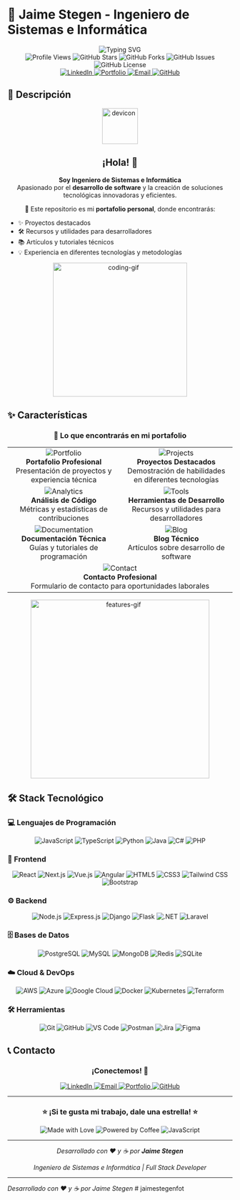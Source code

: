 # 🚀 Jaime Stegen - Ingeniero de Sistemas e Informática

<div align="center">
  <img src="https://readme-typing-svg.herokuapp.com?font=Fira+Code&weight=500&size=28&pause=1000&color=00D4FF&center=true&vCenter=true&width=600&height=100&lines=Hola%2C+soy+Jaime+Stegen;Ingeniero+de+Sistemas;Desarrollador+Full+Stack;Apasionado+por+la+tecnolog%C3%ADa" alt="Typing SVG" />
</div>

<div align="center">
  <img src="https://komarev.com/ghpvc/?username=tu-usuario&style=flat-square&color=blue" alt="Profile Views" />
  <img src="https://img.shields.io/github/stars/tu-usuario/jaimestegenfot?style=social" alt="GitHub Stars" />
  <img src="https://img.shields.io/github/forks/tu-usuario/jaimestegenfot?style=social" alt="GitHub Forks" />
  <img src="https://img.shields.io/github/issues/tu-usuario/jaimestegenfot" alt="GitHub Issues" />
  <img src="https://img.shields.io/github/license/tu-usuario/jaimestegenfot" alt="GitHub License" />
</div>

<div align="center">
  <a href="https://linkedin.com/in/jaimestegen">
    <img src="https://img.shields.io/badge/LinkedIn-0077B5?style=for-the-badge&logo=linkedin&logoColor=white" alt="LinkedIn" />
  </a>
  <a href="https://jaimestegen.dev">
    <img src="https://img.shields.io/badge/Portfolio-FF5722?style=for-the-badge&logo=todoist&logoColor=white" alt="Portfolio" />
  </a>
  <a href="mailto:jaimestegen@outlook.com">
    <img src="https://img.shields.io/badge/Email-D14836?style=for-the-badge&logo=gmail&logoColor=white" alt="Email" />
  </a>
  <a href="https://github.com/tu-usuario">
    <img src="https://img.shields.io/badge/GitHub-100000?style=for-the-badge&logo=github&logoColor=white" alt="GitHub" />
  </a>
</div>

## 🌟 Descripción

<div align="center">

<img src="https://cdn.jsdelivr.net/gh/devicons/devicon/icons/devicon/devicon-original.svg" width="80" alt="devicon" />

<h2>¡Hola! 👋</h2>

<p>
  <b>Soy Ingeniero de Sistemas e Informática</b> <br>
  <span>Apasionado por el <b>desarrollo de software</b> y la creación de soluciones tecnológicas innovadoras y eficientes.</span>
</p>

<p>
  🚀 Este repositorio es mi <b>portafolio personal</b>, donde encontrarás:<br>
  <ul align="left">
    <li>✨ Proyectos destacados</li>
    <li>🛠️ Recursos y utilidades para desarrolladores</li>
    <li>📚 Artículos y tutoriales técnicos</li>
    <li>💡 Experiencia en diferentes tecnologías y metodologías</li>
  </ul>
</p>

<img src="https://media.giphy.com/media/qgQUggAC3Pfv687qPC/giphy.gif" width="300" alt="coding-gif" />

</div>

## ✨ Características

<div align="center">
  <h3>🚀 Lo que encontrarás en mi portafolio</h3>
</div>

<div align="center">
  <table>
    <tr>
      <td align="center" width="50%">
        <img src="https://img.shields.io/badge/Portfolio-FF5722?style=for-the-badge&logo=todoist&logoColor=white" alt="Portfolio" />
        <br><b>Portafolio Profesional</b>
        <br>Presentación de proyectos y experiencia técnica
      </td>
      <td align="center" width="50%">
        <img src="https://img.shields.io/badge/Projects-4A90E2?style=for-the-badge&logo=github&logoColor=white" alt="Projects" />
        <br><b>Proyectos Destacados</b>
        <br>Demostración de habilidades en diferentes tecnologías
      </td>
    </tr>
    <tr>
      <td align="center" width="50%">
        <img src="https://img.shields.io/badge/Analytics-00D4FF?style=for-the-badge&logo=google-analytics&logoColor=white" alt="Analytics" />
        <br><b>Análisis de Código</b>
        <br>Métricas y estadísticas de contribuciones
      </td>
      <td align="center" width="50%">
        <img src="https://img.shields.io/badge/Tools-FF6B6B?style=for-the-badge&logo=visual-studio-code&logoColor=white" alt="Tools" />
        <br><b>Herramientas de Desarrollo</b>
        <br>Recursos y utilidades para desarrolladores
      </td>
    </tr>
    <tr>
      <td align="center" width="50%">
        <img src="https://img.shields.io/badge/Documentation-4CAF50?style=for-the-badge&logo=read-the-docs&logoColor=white" alt="Documentation" />
        <br><b>Documentación Técnica</b>
        <br>Guías y tutoriales de programación
      </td>
      <td align="center" width="50%">
        <img src="https://img.shields.io/badge/Blog-9C27B0?style=for-the-badge&logo=medium&logoColor=white" alt="Blog" />
        <br><b>Blog Técnico</b>
        <br>Artículos sobre desarrollo de software
      </td>
    </tr>
    <tr>
      <td align="center" colspan="2">
        <img src="https://img.shields.io/badge/Contact-0077B5?style=for-the-badge&logo=linkedin&logoColor=white" alt="Contact" />
        <br><b>Contacto Profesional</b>
        <br>Formulario de contacto para oportunidades laborales
      </td>
    </tr>
  </table>
</div>

<div align="center">
  <img src="https://media.giphy.com/media/26tn33aiTi1jkl6H6/giphy.gif" width="400" alt="features-gif" />
</div>

## 🛠️ Stack Tecnológico

### 💻 Lenguajes de Programación
<div align="center">
  <img src="https://img.shields.io/badge/JavaScript-F7DF1E?style=for-the-badge&logo=javascript&logoColor=black" alt="JavaScript" />
  <img src="https://img.shields.io/badge/TypeScript-007ACC?style=for-the-badge&logo=typescript&logoColor=white" alt="TypeScript" />
  <img src="https://img.shields.io/badge/Python-3776AB?style=for-the-badge&logo=python&logoColor=white" alt="Python" />
  <img src="https://img.shields.io/badge/Java-ED8B00?style=for-the-badge&logo=openjdk&logoColor=white" alt="Java" />
  <img src="https://img.shields.io/badge/C%23-239120?style=for-the-badge&logo=c-sharp&logoColor=white" alt="C#" />
  <img src="https://img.shields.io/badge/PHP-777BB4?style=for-the-badge&logo=php&logoColor=white" alt="PHP" />
</div>

### 🎨 Frontend
<div align="center">
  <img src="https://img.shields.io/badge/React-20232A?style=for-the-badge&logo=react&logoColor=61DAFB" alt="React" />
  <img src="https://img.shields.io/badge/Next.js-000000?style=for-the-badge&logo=next.js&logoColor=white" alt="Next.js" />
  <img src="https://img.shields.io/badge/Vue.js-35495E?style=for-the-badge&logo=vue.js&logoColor=4FC08D" alt="Vue.js" />
  <img src="https://img.shields.io/badge/Angular-DD0031?style=for-the-badge&logo=angular&logoColor=white" alt="Angular" />
  <img src="https://img.shields.io/badge/HTML5-E34F26?style=for-the-badge&logo=html5&logoColor=white" alt="HTML5" />
  <img src="https://img.shields.io/badge/CSS3-1572B6?style=for-the-badge&logo=css3&logoColor=white" alt="CSS3" />
  <img src="https://img.shields.io/badge/Tailwind_CSS-38B2AC?style=for-the-badge&logo=tailwind-css&logoColor=white" alt="Tailwind CSS" />
  <img src="https://img.shields.io/badge/Bootstrap-563D7C?style=for-the-badge&logo=bootstrap&logoColor=white" alt="Bootstrap" />
</div>

### ⚙️ Backend
<div align="center">
  <img src="https://img.shields.io/badge/Node.js-43853D?style=for-the-badge&logo=node.js&logoColor=white" alt="Node.js" />
  <img src="https://img.shields.io/badge/Express.js-404D59?style=for-the-badge&logo=express&logoColor=white" alt="Express.js" />
  <img src="https://img.shields.io/badge/Django-092E20?style=for-the-badge&logo=django&logoColor=white" alt="Django" />
  <img src="https://img.shields.io/badge/Flask-000000?style=for-the-badge&logo=flask&logoColor=white" alt="Flask" />
  <img src="https://img.shields.io/badge/.NET-512BD4?style=for-the-badge&logo=.net&logoColor=white" alt=".NET" />
  <img src="https://img.shields.io/badge/Laravel-FF2D20?style=for-the-badge&logo=laravel&logoColor=white" alt="Laravel" />
</div>

### 🗄️ Bases de Datos
<div align="center">
  <img src="https://img.shields.io/badge/PostgreSQL-316192?style=for-the-badge&logo=postgresql&logoColor=white" alt="PostgreSQL" />
  <img src="https://img.shields.io/badge/MySQL-4479A1?style=for-the-badge&logo=mysql&logoColor=white" alt="MySQL" />
  <img src="https://img.shields.io/badge/MongoDB-4EA94B?style=for-the-badge&logo=mongodb&logoColor=white" alt="MongoDB" />
  <img src="https://img.shields.io/badge/Redis-DC382D?style=for-the-badge&logo=redis&logoColor=white" alt="Redis" />
  <img src="https://img.shields.io/badge/SQLite-07405E?style=for-the-badge&logo=sqlite&logoColor=white" alt="SQLite" />
</div>

### ☁️ Cloud & DevOps
<div align="center">
  <img src="https://img.shields.io/badge/AWS-232F3E?style=for-the-badge&logo=amazon-aws&logoColor=white" alt="AWS" />
  <img src="https://img.shields.io/badge/Azure-0089D6?style=for-the-badge&logo=microsoft-azure&logoColor=white" alt="Azure" />
  <img src="https://img.shields.io/badge/Google_Cloud-4285F4?style=for-the-badge&logo=google-cloud&logoColor=white" alt="Google Cloud" />
  <img src="https://img.shields.io/badge/Docker-2496ED?style=for-the-badge&logo=docker&logoColor=white" alt="Docker" />
  <img src="https://img.shields.io/badge/Kubernetes-326CE5?style=for-the-badge&logo=kubernetes&logoColor=white" alt="Kubernetes" />
  <img src="https://img.shields.io/badge/Terraform-7B42BC?style=for-the-badge&logo=terraform&logoColor=white" alt="Terraform" />
</div>

### 🛠️ Herramientas
<div align="center">
  <img src="https://img.shields.io/badge/Git-F05032?style=for-the-badge&logo=git&logoColor=white" alt="Git" />
  <img src="https://img.shields.io/badge/GitHub-100000?style=for-the-badge&logo=github&logoColor=white" alt="GitHub" />
  <img src="https://img.shields.io/badge/VS_Code-007ACC?style=for-the-badge&logo=visual-studio-code&logoColor=white" alt="VS Code" />
  <img src="https://img.shields.io/badge/Postman-FF6C37?style=for-the-badge&logo=postman&logoColor=white" alt="Postman" />
  <img src="https://img.shields.io/badge/Jira-0052CC?style=for-the-badge&logo=jira&logoColor=white" alt="Jira" />
  <img src="https://img.shields.io/badge/Figma-F24E1E?style=for-the-badge&logo=figma&logoColor=white" alt="Figma" />
</div>

## 📞 Contacto

<div align="center">
  <h3>¡Conectemos! 🤝</h3>
  
  <a href="https://linkedin.com/in/jaimestegen">
    <img src="https://img.shields.io/badge/LinkedIn-0077B5?style=for-the-badge&logo=linkedin&logoColor=white" alt="LinkedIn" />
  </a>
  <a href="mailto:jaimestegen@outlook.com">
    <img src="https://img.shields.io/badge/Email-D14836?style=for-the-badge&logo=gmail&logoColor=white" alt="Email" />
  </a>
  <a href="https://jaimestegen.dev">
    <img src="https://img.shields.io/badge/Portfolio-FF5722?style=for-the-badge&logo=todoist&logoColor=white" alt="Portfolio" />
  </a>
  <a href="https://github.com/tu-usuario">
    <img src="https://img.shields.io/badge/GitHub-100000?style=for-the-badge&logo=github&logoColor=white" alt="GitHub" />
  </a>
</div>

---

<div align="center">
  <h3>⭐ ¡Si te gusta mi trabajo, dale una estrella! ⭐</h3>
  <img src="https://img.shields.io/badge/Hecho%20con-❤️-red?style=for-the-badge" alt="Made with Love" />
  <img src="https://img.shields.io/badge/Powered%20by-☕-brown?style=for-the-badge" alt="Powered by Coffee" />
  <img src="https://img.shields.io/badge/Code-JavaScript-yellow?style=for-the-badge&logo=javascript" alt="JavaScript" />
</div>

---

<div align="center">
  <p><em>Desarrollado con ❤️ y ☕ por <strong>Jaime Stegen</strong></em></p>
  <p><em>Ingeniero de Sistemas e Informática | Full Stack Developer</em></p>
</div>

---

*Desarrollado con ❤️ y ☕ por Jaime Stegen* #   j a i m e s t e g e n f o t 
 
 